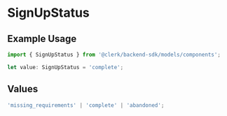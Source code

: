 # SignUpStatus

## Example Usage

```typescript
import { SignUpStatus } from '@clerk/backend-sdk/models/components';

let value: SignUpStatus = 'complete';
```

## Values

```typescript
'missing_requirements' | 'complete' | 'abandoned';
```
